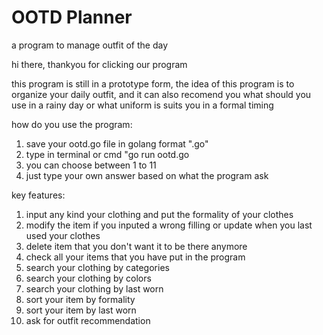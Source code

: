 # OOTD Planner
a program to manage outfit of the day

hi there, thankyou for clicking our program

this program is still in a prototype form, the idea of this program is to organize your daily outfit, and it can also recomend you what should you use in a rainy day or what uniform is suits you in a formal timing

how do you use the program:
1. save your ootd.go file in golang format ".go"
2. type in terminal or cmd "go run ootd.go
3. you can choose between 1 to 11
4. just type your own answer based on what the program ask

key features:
1. input any kind your clothing and put the formality of your clothes
2. modify the item if you inputed a wrong filling or update when you last used your clothes
3. delete item that you don't want it to be there anymore
4. check all your items that you have put in the program
5. search your clothing by categories
6. search your clothing by colors
7. search your clothing by last worn
8. sort your item by formality
9. sort your item by last worn
10. ask for outfit recommendation
